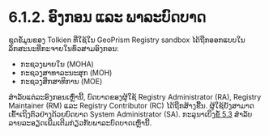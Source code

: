 # 6.1.2. ອົງກອນ ແລະ ພາລະບົດບາດ

ຊຸດຂໍ້ມູນຂອງ Tolkien ທີ່ໃຊ້ໃນ GeoPrism Registry sandbox ໄດ້ຖືກອອກແບບໃນລັກສະນະທີ່ກະຈາຍໃນທົ່ວສາມອົງກອນ:

* ກະຊວງພາຍໃນ (MOHA)
* ກະຊວງສາທາລະນະສຸກ (MOH)
* ກະຊວງສຶກສາທິການ (MOE)

ສໍາລັບແຕ່ລະອົງກອນເຫຼົ່ານີ້, ບົດບາດຂອງຜູ້ໃຊ້ Registry Administrator (RA), Registry Maintainer (RM) ແລະ Registry Contributor (RC) ໄດ້ຖືກສ້າງຂື້ນ. ຜູ້ໃຊ້ຍັງສາມາດເຂົ້າເຖິງຕົວຢ່າງດ້ວຍບົດບາດ System Administrator (SA). ກະລຸນາເບິ່ງ[ຂໍ້ 5.3](../../geoprism-registry-key-components/5.3-user-roles-and-their-rights/) ສໍາລັບລາຍລະອຽດເພີ່ມເຕີມກ່ຽວກັບພາລະບົດບາດເຫຼົ່ານີ້.
